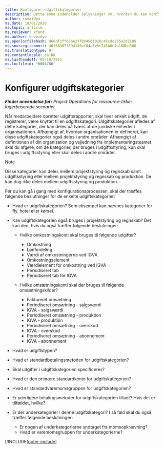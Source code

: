 ```yaml
---
title: Konfigurer udgiftskategorier
description: Dette emne indeholder oplysninger om, hvordan du kan konfigurere udgiftskategorier og delte kategorier for udgiftsrapporter.
author: suvaidya
ms.date: 10/01/2020
ms.topic: article
ms.reviewer: kfend
ms.author: suvaidya
ms.openlocfilehash: d66df1ffd2be2ff884561010c46cda255a2d2189
ms.sourcegitcommit: 40f68387f594180af64a5e5c748b6efa188bd300
ms.translationtype: HT
ms.contentlocale: da-DK
ms.lasthandoff: 05/10/2021
ms.locfileid: "6001780"
---
```

# <a name="set-up-expense-categories"></a>Konfigurer udgiftskategorier

_**Finder anvendelse for:** Project Operations for ressource-/ikke-lagerbaserede scenarier_

Når medarbejdere opretter udgiftsrapporter, skal hver enkelt udgift, de registrerer, være knyttet til en udgiftskategori. Udgiftskategorier afledes af delte kategorier, der kan deles på tværs af de juridiske enheder i organisationen. Afhængigt af, hvordan organisationen er defineret, kan disse udgiftskategorier også deles i andre områder. Afhængigt af definitionen af din organisation og vejledning fra implementeringsteamet skal du afgøre, om de kategorier, der bruges i udgiftsstyring, kun skal bruges i udgiftsstyring eller skal deles i andre områder.

> [!NOTE]
> Disse kategorier kan deles mellem projektstyring og regnskab samt udgiftsstyring eller mellem projektstyring og regnskab og produktion. De kan dog ikke deles mellem udgiftsstyring og produktion.

Før du kan gå i gang med konfigurationsprocessen, skal der træffes følgende beslutninger for de enkelte udgiftskategorier:

- Hvad er udgiftskategorien? Som eksempel kan nævnes kategorier for fly, hotel eller kørsel.
- Kan udgiftskategorien også bruges i projektstyring og regnskab? Det kan den, hvis du også træffer følgende beslutninger:

    - Hvilke omkostningskonti skal bruges til følgende udgifter?

        - Omkostning
        - Lønfordeling
        - Værdi af omkostningerne ved IGVA
        - Omkostningselement
        - Værdielement for omkostning ved IGVA
        - Periodiseret tab
        - Periodiseret tab for IGVA

    - Hvilke omsætningskonti skal der bruges til følgende omsætningskilder?

        - Faktureret omsætning
        - Periodiseret omsætning - salgsværdi
        - IGVA - salgsværdi
        - Periodiseret omsætning - produktion
        - IGVA - produktion
        - Periodiseret omsætning - overskud
        - IGVA - overskud
        - Periodiseret omsætning - abonnement
        - IGVA - abonnement

- Hvad er udgiftstypen?
- Hvad er standardbetalingsmetoden for udgiftskategorien?
- Skal udgifter i udgiftskategorien specificeres?
- Hvad er den primære standardkonto for udgiftskategorien?
- Hvad er standardvaremomsgruppen for udgiftskategorien?
- Er yderligere betalingsmetoder for udgiftskategorien tilladt? Hvis det er tilfældet, hvilke?
- Er der underkategorier i denne udgiftskategori? I så fald skal du også træffer følgende beslutninger:

    - Er nogen af underkategorierne undtaget fra momsopkrævning?
    - Hvad er varemomsgruppen for underkategorierne?


[!INCLUDE[footer-include](../includes/footer-banner.md)]
